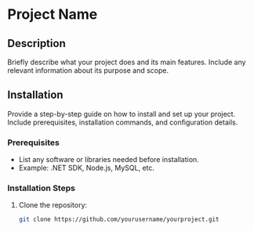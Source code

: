 # Project Name

## Description

Briefly describe what your project does and its main features. Include any relevant information about its purpose and scope.

## Installation

Provide a step-by-step guide on how to install and set up your project. Include prerequisites, installation commands, and configuration details.

### Prerequisites

- List any software or libraries needed before installation.
- Example: .NET SDK, Node.js, MySQL, etc.

### Installation Steps

1. Clone the repository:
   ```bash
   git clone https://github.com/yourusername/yourproject.git
